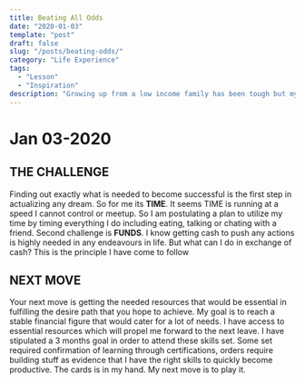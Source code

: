 ```yaml
---
title: Beating All Odds
date: "2020-01-03"
template: "post"
draft: false
slug: "/posts/beating-odds/"
category: "Life Experience"
tags:
  - "Lesson"
  - "Inspiration"
description: "Growing up from a low income family has been tough but my mission is to create success stories for people. To inspire and generate the drive that will shake the core of creative thinkers to dream big dreams, explore unentered terrain and maximize their God's given gift."
---
```

# Jan 03-2020

## THE CHALLENGE

Finding out exactly what is needed to become successful is the first step in actualizing any dream. So for me its **TIME**. It seems TIME is running at a speed I cannot control or meetup. So I am postulating a plan to utilize my time by timing everything I do including eating, talking or chating with a friend. Second challenge is **FUNDS**. I know getting cash to push any actions is highly needed in any endeavours in life. But what can I do in exchange of cash? This is the principle I have come to follow

## NEXT MOVE

Your next move is getting the needed resources that would be essential in fulfilling the desire path that you hope to achieve. My goal is to reach a stable financial figure that would cater for a lot of needs. I have access to essential resources which will propel me forward to the next leave. I have stipulated a 3 months goal in order to attend these skills set. Some set required confirmation of learning through certifications, orders require building stuff as evidence that I have the right skills to quickly become productive. The cards is in my hand. My next move is to play it.
